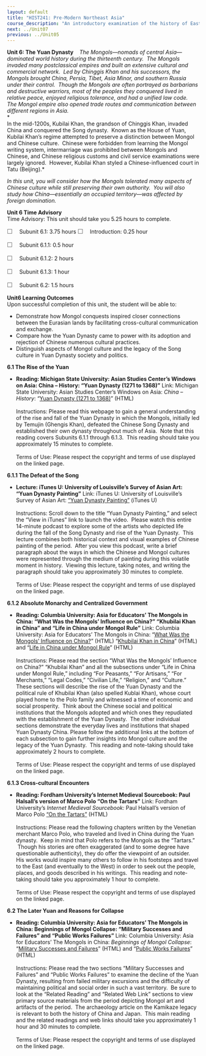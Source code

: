 ```yaml
---
layout: default
title: "HIST241: Pre-Modern Northeast Asia"
course_description: "An introductory examination of the history of East Asia (China, Japan, Korea, and Vietnam) from 4000 BCE to the 18th century, with emphasis on their national identities and their interactions with the West."
next: ../Unit07
previous: ../Unit05
---
```

**Unit 6: The Yuan Dynasty** <span id="6"></span> 
 *The Mongols—nomads of central Asia—dominated world history during the
thirteenth century.  The Mongols invaded many postclassical empires and
built an extensive cultural and commercial network.  Led by Chinggis
Khan and his successors, the Mongols brought China, Persia, Tibet, Asia
Minor, and southern Russia under their control.  Though the Mongols are
often portrayed as barbarians and destructive warriors, most of the
peoples they conquered lived in relative peace, enjoyed religious
tolerance, and had a unified law code.  The Mongol empire also opened
trade routes and communication between different regions in Asia.*  
 *             
 In the mid-1200s, Kubilai Khan, the grandson of Chinggis Khan, invaded
China and conquered the Song dynasty.  Known as the House of Yuan,
Kubilai Khan’s regime attempted to preserve a distinction between Mongol
and Chinese culture.  Chinese were forbidden from learning the Mongol
writing system, intermarriage was prohibited between Mongols and
Chinese, and Chinese religious customs and civil service examinations
were largely ignored.  However, Kubilai Khan styled a Chinese-influenced
court in Tatu (Beijing).*  
  
 *In this unit, you will consider how the Mongols tolerated many aspects
of Chinese culture while still preserving their own authority.  You will
also study how China—essentially an occupied territory—was affected by
foreign domination.*

**Unit 6 Time Advisory**  
Time Advisory: This unit should take you 5.25 hours to complete.  
  
 <span
style="color: rgb(85, 85, 85); font-family: 'Myriad Pro', 'Gill Sans', 'Gill Sans MT', Calibri, sans-serif; font-size: 16px; line-height: 21px; text-align: left; -webkit-text-size-adjust: none; ">☐
   </span>Subunit 6.1: 3.75 hours
<span
style="color: rgb(85, 85, 85); font-family: 'Myriad Pro', 'Gill Sans', 'Gill Sans MT', Calibri, sans-serif; font-size: 16px; line-height: 21px; text-align: left; -webkit-text-size-adjust: none; ">☐
   </span>Introduction: 0.25 hour  
  
 <span
style="color: rgb(85, 85, 85); font-family: 'Myriad Pro', 'Gill Sans', 'Gill Sans MT', Calibri, sans-serif; font-size: 16px; line-height: 21px; -webkit-text-size-adjust: none; ">☐
   </span>Subunit 6.1.1: 0.5 hour  
  
 <span
style="color: rgb(85, 85, 85); font-family: 'Myriad Pro', 'Gill Sans', 'Gill Sans MT', Calibri, sans-serif; font-size: 16px; line-height: 21px; -webkit-text-size-adjust: none; ">☐
   </span>Subunit 6.1.2: 2 hours  
  
 <span
style="color: rgb(85, 85, 85); font-family: 'Myriad Pro', 'Gill Sans', 'Gill Sans MT', Calibri, sans-serif; font-size: 16px; line-height: 21px; -webkit-text-size-adjust: none; ">☐
   </span>Subunit 6.1.3: 1 hour

<span
style="color: rgb(85, 85, 85); font-family: 'Myriad Pro', 'Gill Sans', 'Gill Sans MT', Calibri, sans-serif; font-size: 16px; line-height: 21px; text-align: left; -webkit-text-size-adjust: none; ">☐
   </span>Subunit 6.2: 1.5 hours

**Unit6 Learning Outcomes**  
Upon successful completion of this unit, the student will be able to:  
-   Demonstrate how Mongol conquests inspired closer connections between
    the Eurasian lands by facilitating cross-cultural communication and
    exchange.
-   Compare how the Yuan Dynasty came to power with its adoption and
    rejection of Chinese numerous cultural practices.
-   Distinguish aspects of Mongol culture and the legacy of the Song
    culture in Yuan Dynasty society and politics.

**6.1 The Rise of the Yuan** <span id="6.1"></span> 
-   **Reading: Michigan State University: Asian Studies Center’s Windows
    on Asia: China – History: “Yuan Dynasty (1271 to 1368)”**
    Link: Michigan State University: Asian Studies Center’s Windows on
    Asia: *China – History*: “[Yuan Dynasty (1271 to
    1368)](http://asia.isp.msu.edu/wbwoa/east_asia/china/history/Yuan_Dynasty.htm)”
    (HTML)  
        
     Instructions: Please read this webpage to gain a general
    understanding of the rise and fall of the Yuan Dynasty in which the
    Mongols, initially led by Temujin (Ghengis Khan), defeated the
    Chinese Song Dynasty and established their own dynasty throughout
    much of Asia.  Note that this reading covers Subunits 6.1.1 through
    6.1.3.  This reading should take you approximately 15 minutes to
    complete.  
        
     Terms of Use: Please respect the copyright and terms of use
    displayed on the linked page.

**6.1.1 The Defeat of the Song** <span id="6.1.1"></span> 
-   **Lecture: iTunes U: University of Louisville’s Survey of Asian Art:
    “Yuan Dynasty Painting”**
    Link: iTunes U: University of Louisville’s Survey of Asian Art:
    [“Yuan Dynasty
    Painting”](http://itunes.apple.com/us/itunes-u/yuan-dynasty-painting/id431403649?i=92904473)
    (iTunes U)  
        
     Instructions: Scroll down to the title “Yuan Dynasty Painting,” and
    select the “View in iTunes” link to launch the video.  Please watch
    this entire 14-minute podcast to explore some of the artists who
    depicted life during the fall of the Song Dynasty and rise of the
    Yuan Dynasty.  This lecture combines both historical context and
    visual examples of Chinese painting of the period.  After you view
    this podcast, write a brief paragraph about the ways in which the
    Chinese and Mongol cultures were represented through the medium of
    painting during this volatile moment in history.  Viewing this
    lecture, taking notes, and writing the paragraph should take you
    approximately 30 minutes to complete.  
        
     Terms of Use: Please respect the copyright and terms of use
    displayed on the linked page.

**6.1.2 Absolute Monarchy and Centralized Government** <span
id="6.1.2"></span> 
-   **Reading: Columbia University: Asia for Educators’ The Mongols in
    China: “What Was the Mongols’ Influence on China?” “Khubilai Khan in
    China” and “Life in China under Mongol Rule”**
    Link: Columbia University: Asia for Educators’ The Mongols in China:
    “[What Was the Mongols’ Influence on
    China?](http://afe.easia.columbia.edu/mongols/china/china.htm)”
    (HTML) “[Khubilai Khan in
    China](http://afe.easia.columbia.edu/mongols/china/china2.htm)”
    (HTML) and “[Life in China under Mongol
    Rule](http://afe.easia.columbia.edu/mongols/china/china3_a.htm)”
    (HTML)  
        
     Instructions: Please read the section “What Was the Mongols’
    Influence on China?” “Khubilai Khan” and all the subsections under
    “Life in China under Mongol Rule,” including “For Peasants,” “For
    Artisans,” “For Merchants,” “Legal Codes,” “Civilian Life,”
    “Religion,” and “Culture.”  These sections will describe the rise of
    the Yuan Dynasty and the political rule of Khubilai Khan (also
    spelled Kublai Khan), whose court played home to the Polo family and
    witnessed a time of economic and social prosperity.  Think about the
    Chinese social and political institutions that the Mongols adopted
    and which ones they repudiated with the establishment of the Yuan
    Dynasty.  The other individual sections demonstrate the everyday
    lives and institutions that shaped Yuan Dynasty China. Please follow
    the additional links at the bottom of each subsection to gain
    further insights into Mongol culture and the legacy of the Yuan
    Dynasty.  This reading and note-taking should take approximately 2
    hours to complete.  
        
     Terms of Use: Please respect the copyright and terms of use
    displayed on the linked page.

**6.1.3 Cross-cultural Encounters** <span id="6.1.3"></span> 
-   **Reading: Fordham University’s Internet Medieval Sourcebook: Paul
    Halsall’s version of Marco Polo “On the Tartars”**
    Link: Fordham University’s *Internet Medieval Sourcebook:* Paul
    Halsall’s version of Marco Polo [“On the
    Tartars”](http://www.fordham.edu/halsall/source/mpolo44-46.asp)
    (HTML)  
        
     Instructions: Please read the following chapters written by the
    Venetian merchant Marco Polo, who traveled and lived in China during
    the Yuan dynasty.  Keep in mind that Polo refers to the Mongols as
    the “Tartars.”  Though his stories are often exaggerated (and to
    some degree have questionable authenticity), they do offer the
    viewpoint of an outsider.  His works would inspire many others to
    follow in his footsteps and travel to the East (and eventually to
    the West) in order to seek out the people, places, and goods
    described in his writings.  This reading and note-taking should take
    you approximately 1 hour to complete.  
        
     Terms of Use: Please respect the copyright and terms of use
    displayed on the linked page.

**6.2 The Later Yuan and Reasons for Collapse** <span id="6.2"></span> 
-   **Reading: Columbia University: Asia for Educators’ The Mongols in
    China: Beginnings of Mongol Collapse: “Military Successes and
    Failures” and “Public Works Failures”**
    Link: Columbia University: Asia for Educators’ The Mongols in China:
    *Beginnings of Mongol Collapse*: “[Military Successes and
    Failures](http://afe.easia.columbia.edu/mongols/china/china4_a.htm)”
    (HTML) and “[Public Works
    Failures](http://afe.easia.columbia.edu/mongols/china/china4_b.htm)”
    (HTML)  
        
     Instructions: Please read the two sections “Military Successes and
    Failures” and “Public Works Failures” to examine the decline of the
    Yuan Dynasty, resulting from failed military excursions and the
    difficulty of maintaining political and social order in such a vast
    territory.  Be sure to look at the “Related Reading” and “Related
    Web Link” sections to view primary source materials from the period
    depicting Mongol art and artifacts of the period.  The archaeology
    article on the Kamikaze legacy is relevant to both the history of
    China and Japan.  This main reading and the related readings and web
    links should take you approximately 1 hour and 30 minutes to
    complete.  
                  
     Terms of Use: Please respect the copyright and terms of use
    displayed on the linked page.



